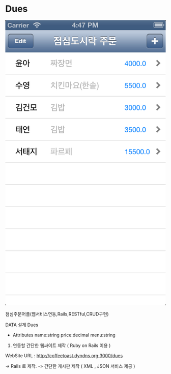 Dues
====

![alt tag](https://github.com/wickedlysmart/Dues/blob/master/Dues/screenshot01.png)


점심주문어플(웹서비스연동,Rails,RESTful,CRUD구현)

DATA 설계
   Dues 
- Attributes
  name:string 
  price:decimal
  menu:string 

1. 연동할 간단한 웹싸이트 제작 ( Ruby on Rails 이용 ) 

WebSite URL : http://coffeetoast.dyndns.org:3000/dues

-> Rails 로 제작. 
-> 간단한 게시판 제작  ( XML , JSON 서비스 제공 ) 

